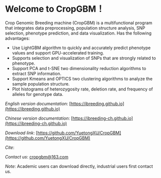 # Welcome to CropGBM！

Crop Genomic Breeding machine (CropGBM) is a multifunctional program that integrates data preprocessing, population structure analysis, SNP selection, phenotype prediction, and data visualization. Has the following advantages:

* Use LightGBM algorithm to quickly and accurately predict phenotype values and support GPU-accelerated training.
* Supports selection and visualization of SNPs that are strongly related to phenotype.
* Support PCA and t-SNE two dimensionality reduction algorithms to extract SNP information.
* Support Kmeans and OPTICS two clustering algorithms to analyze the sample population structure.
* Plot histograms of heterozygosity rate, deletion rate, and frequency of alleles for genotype data.

*English version documentation*: [https://ibreeding.github.io](https://ibreeding.github.io)

*Chinese version documentation*: [https://ibreeding-ch.github.io](https://ibreeding-ch.github.io)

*Download link*: [https://github.com/YuetongXU/CropGBM](https://github.com/YuetongXU/CropGBM)

*Cite*:

*Contact us*: cropgbm@163.com

*Note*: Academic users can download directly, industrial users first contact us.

